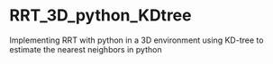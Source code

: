 # RRT_3D_python_KDtree
Implementing RRT with python in a 3D environment using KD-tree to estimate the nearest neighbors in python
